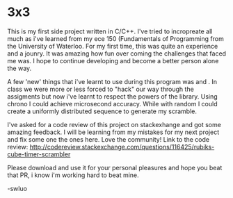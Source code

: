 # 3x3
This is my first side project written in C/C++. I've tried to incropreate all much as i've learned from my ece 150 (Fundamentals of Programming from the University  of Waterloo. For my first time, this was quite an experience and a jounry. It was amazing how fun over coming the challenges that faced me was. I hope to continue developing and become a better person alone the way. 

A few 'new' things that i've learnt to use during this program was <chrono> and <random>. In class we were more or less forced to "hack" our way through the assigments but now i've learnt to respect the powers of the library. Using chrono I could achieve microsecond accuracy. While with random I could create a uniformly distributed sequence to generate my scramble. 

I've asked for a code review of this project on stackexhange and got some amazing feedback. I will be learning from my mistakes for my next project and fix some one the ones here. Love the community!  Link to the code review: http://codereview.stackexchange.com/questions/116425/rubiks-cube-timer-scrambler


Please download and use it for your personal pleasures and hope you beat that PR, i know i'm working hard to beat mine. 



-swluo
